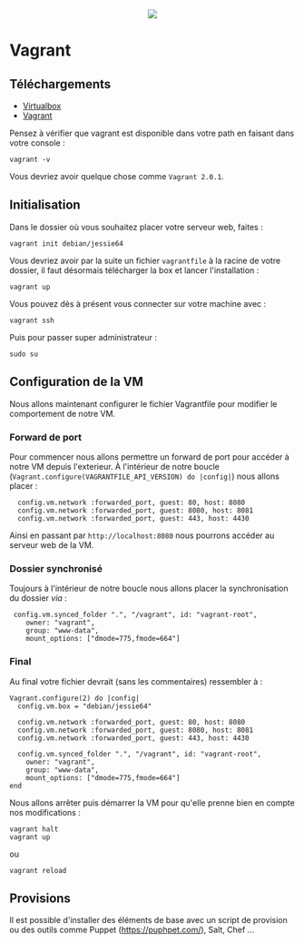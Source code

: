 <div align="center">
    <img src="https://upload.wikimedia.org/wikipedia/commons/thumb/8/87/Vagrant.png/150px-Vagrant.png" >
</div>

# Vagrant

## Téléchargements

* [Virtualbox](https://www.virtualbox.org/wiki/Downloads)
* [Vagrant](https://www.vagrantup.com/downloads.html)

Pensez à vérifier que vagrant est disponible dans votre path en faisant dans votre console :

```
vagrant -v
```

Vous devriez avoir quelque chose comme `Vagrant 2.0.1`.

## Initialisation

Dans le dossier où vous souhaitez placer votre serveur web, faites :

```
vagrant init debian/jessie64
```

Vous devriez avoir par la suite un fichier `vagrantfile` à la racine de votre dossier,
il faut désormais télécharger la box et lancer l'installation :


```
vagrant up
```

Vous pouvez dès à présent vous connecter sur votre machine avec :

```
vagrant ssh
```

Puis pour passer super administrateur :

```
sudo su
```

## Configuration de la VM

Nous allons maintenant configurer le fichier Vagrantfile pour modifier le comportement de notre VM.

### Forward de port

Pour commencer nous allons permettre un forward de port pour accéder à notre VM depuis l'exterieur.
À l'intérieur de notre boucle (`Vagrant.configure(VAGRANTFILE_API_VERSION) do |config|`) nous allons placer :

```
  config.vm.network :forwarded_port, guest: 80, host: 8080
  config.vm.network :forwarded_port, guest: 8080, host: 8081
  config.vm.network :forwarded_port, guest: 443, host: 4430
```

Ainsi en passant par `http://localhost:8080` nous pourrons accéder au serveur web de la VM.

### Dossier synchronisé

Toujours à l'intérieur de notre boucle nous allons placer la synchronisation du dossier _via_ :

```
 config.vm.synced_folder ".", "/vagrant", id: "vagrant-root",
    owner: "vagrant",
    group: "www-data",
    mount_options: ["dmode=775,fmode=664"]
```

### Final

Au final votre fichier devrait (sans les commentaires) ressembler à :


```
Vagrant.configure(2) do |config|
  config.vm.box = "debian/jessie64"

  config.vm.network :forwarded_port, guest: 80, host: 8080
  config.vm.network :forwarded_port, guest: 8080, host: 8081
  config.vm.network :forwarded_port, guest: 443, host: 4430

  config.vm.synced_folder ".", "/vagrant", id: "vagrant-root",
    owner: "vagrant",
    group: "www-data",
    mount_options: ["dmode=775,fmode=664"]
end
```

Nous allons arrêter puis démarrer la VM pour qu'elle prenne bien en compte nos modifications :

```
vagrant halt
vagrant up
```

ou

```
vagrant reload
```


## Provisions

Il est possible d'installer des éléments de base avec un script de provision ou des outils comme Puppet (https://puphpet.com/), Salt, Chef ...
